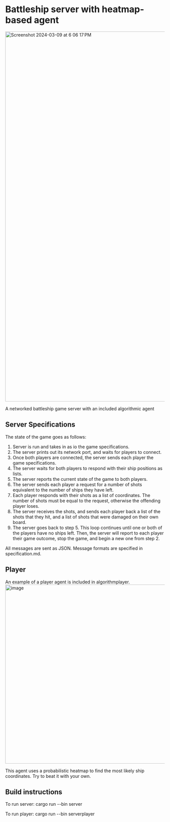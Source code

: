 # Battleship server with heatmap-based agent
<img width="1166" alt="Screenshot 2024-03-09 at 6 06 17 PM" src="https://github.com/axie2335/battleship_algorithm_server/assets/107224274/6648f4a0-f335-4047-b191-f2713aa1a5c4">

A networked battleship game server with an included algorithmic agent

## Server Specifications
The state of the game goes as follows:
1. Server is run and takes in as io the game specifications.
2. The server prints out its network port, and waits for players to connect.
3. Once both players are connected, the server sends each player the game specifications.
4. The server waits for both players to respond with their ship positions as lists.
5. The server reports the current state of the game to both players.
6. The server sends each player a request for a number of shots equivalent to the number of ships they have left.
7. Each player responds with their shots as a list of coordinates. The number of shots must be
   equal to the request, otherwise the offending player loses.
8. The server receives the shots, and sends each player back a list of the shots that they hit,
   and a list of shots that were damaged on their own board.
9. The server goes back to step 5. This loop continues until one or both of the players have no ships left.
   Then, the server will report to each player their game outcome, stop the game, and begin a new one from step 2.

All messages are sent as JSON. Message formats are specified in specification.md.

## Player
An example of a player agent is included in algorithmplayer.
<img width="564" alt="image" src="https://github.com/axie2335/battleship_algorithm_server/assets/107224274/b28dc0ba-2870-4d2c-817a-51a8cced5321">

This agent uses a probabilistic heatmap to find the most likely ship coordinates. Try to beat it with your own.

## Build instructions
To run server:
cargo run --bin server

To run player:
cargo run --bin serverplayer
